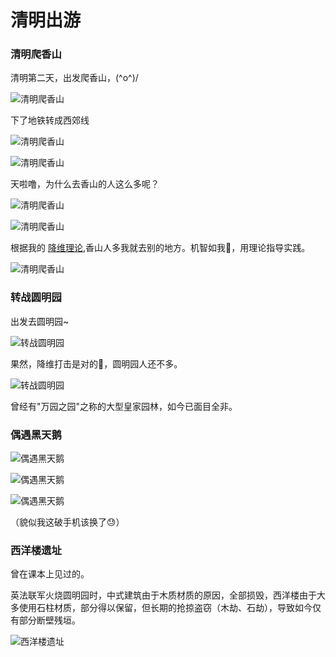 # 清明出游

### 清明爬香山

清明第二天，出发爬香山，\(^o^)/

![清明爬香山](https://z.wiki/images/20220404/73406f1d2b0842368b52b6d75ee7e0bf.png)


下了地铁转成西郊线

![清明爬香山](https://z.wiki/images/20220404/554158de6a3b43fc965e12222925f3d1.png)

![清明爬香山](https://z.wiki/images/20220404/ada98fee81514e8c826e1a451b7fb9bc.png)


天啦噜，为什么去香山的人这么多呢？

![清明爬香山](https://z.wiki/images/20220404/bd215ed8c744487890e7bb7f35677e8c.png)

![清明爬香山](https://z.wiki/images/20220404/23953d55461f4031898bf2cbad2ada93.png)

根据我的 [降维理论](https://z.wiki/life/involution.html),香山人多我就去别的地方。机智如我🧐，用理论指导实践。

![清明爬香山](https://z.wiki/images/20220404/b68fd905022648578a900124fd2bc953.png)

### 转战圆明园

出发去圆明园~

![转战圆明园](https://z.wiki/images/20220404/e3dce0db34b9402984ed0d46264db5f9.png)

果然，降维打击是对的🤩，圆明园人还不多。

![转战圆明园](https://z.wiki/images/20220404/510e70480683420c81d209ad2e73279e.png)

曾经有"万园之园"之称的大型皇家园林，如今已面目全非。

### 偶遇黑天鹅

![偶遇黑天鹅](https://z.wiki/images/20220404/381402601c3649c9808591ffdd00bcb8.png)

![偶遇黑天鹅](https://z.wiki/images/20220404/62f8da9a8e254bc7a0df74cde32f43be.png)

![偶遇黑天鹅](https://z.wiki/images/20220404/cb9b0e2c4b5d44d69f118f75938676cf.png)

（貌似我这破手机该换了😓）

### 西洋楼遗址

曾在课本上见过的。

英法联军火烧圆明园时，中式建筑由于木质材质的原因，全部损毁，西洋楼由于大多使用石柱材质，部分得以保留，但长期的抢掠盗窃（木劫、石劫），导致如今仅有部分断壁残垣。



![西洋楼遗址](https://z.wiki/images/20220404/186e449ca43040cfa8a3939ebfb93066.png)



